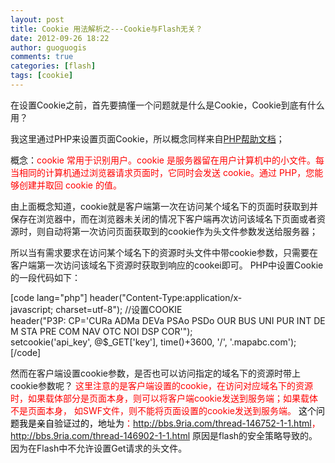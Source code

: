 ```yaml
---
layout: post
title: Cookie 用法解析之---Cookie与Flash无关？
date: 2012-09-26 18:22
author: guoguogis
comments: true
categories: [flash]
tags: [cookie]
---
```

在设置Cookie之前，首先要搞懂一个问题就是什么是Cookie，Cookie到底有什么用？

我这里通过PHP来设置页面Cookie，所以概念同样来自<a href="http://www.w3school.com.cn/php/php_cookies.asp">PHP帮助文档</a>；

概念：<span style="color: #ff0000;">cookie 常用于识别用户。cookie 是服务器留在用户计算机中的小文件。每当相同的计算机通过浏览器请求页面时，它同时会发送 cookie。通过 PHP，您能够创建并取回 cookie 的值。</span>

由上面概念知道，cookie就是客户端第一次在访问某个域名下的页面时获取到并保存在浏览器中，而在浏览器未关闭的情况下客户端再次访问该域名下页面或者资源时，则自动将第一次访问页面获取到的cookie作为头文件参数发送给服务器；

所以当有需求要求在访问某个域名下的资源时头文件中带cookie参数，只需要在客户端第一次访问该域名下资源时获取到响应的cookei即可。 PHP中设置Cookie的一段代码如下：

[code lang="php"]
header(&quot;Content-Type:application/x-javascript; charset=utf-8&quot;);
//设置COOKIE
header(&quot;P3P: CP='CURa ADMa DEVa PSAo PSDo OUR BUS UNI PUR INT DEM STA PRE COM NAV OTC NOI DSP COR'&quot;);
setcookie('api_key', @$_GET['key'], time()+3600, '/', '.mapabc.com');
[/code]

然而在客户端设置cookie参数，是否也可以访问指定的域名下的资源时带上cookie参数呢？
<span style="color: #ff0000;">这里注意的是客户端设置的cookie，在访问对应域名下的资源时，如果载体部分是页面本身，则可以将客户端cookie发送到服务端；如果载体不是页面本身， 如SWF文件，则不能将页面设置的cookie发送到服务端。</span>
<span style="color: #ff0000;"><span style="color: #000000;">这个问题我是亲自验证过的，地址为</span>：<a href="http://bbs.9ria.com/thread-146752-1-1.html">http://bbs.9ria.com/thread-146752-1-1.html</a>，<a href="http://bbs.9ria.com/thread-146902-1-1.html">http://bbs.9ria.com/thread-146902-1-1.html</a></span>
原因是flash的安全策略导致的。因为在Flash中不允许设置Get请求的头文件。
